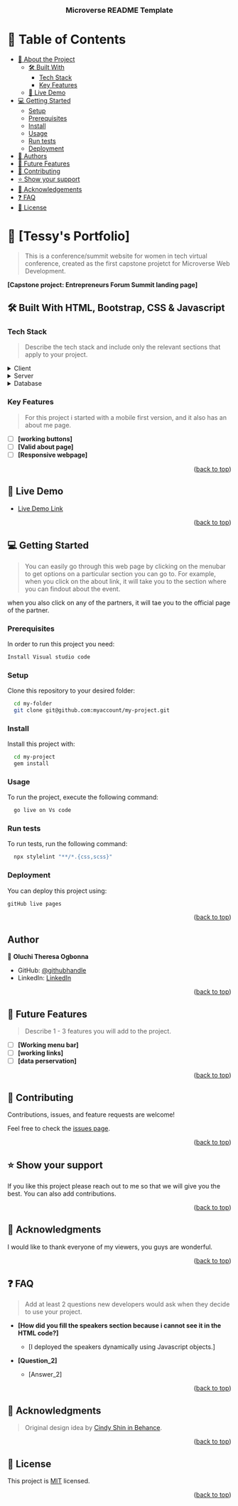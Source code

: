<a name="readme-top"></a>


<div align="center">

  <br/>

  <h3><b>Microverse README Template</b></h3>

</div>

<!-- TABLE OF CONTENTS -->

# 📗 Table of Contents

- [📖 About the Project](#about-project)
  - [🛠 Built With](#built-with)
    - [Tech Stack](#tech-stack)
    - [Key Features](#key-features)
  - [🚀 Live Demo](#live-demo)
- [💻 Getting Started](#getting-started)
  - [Setup](#setup)
  - [Prerequisites](#prerequisites)
  - [Install](#install)
  - [Usage](#usage)
  - [Run tests](#run-tests)
  - [Deployment](#triangular_flag_on_post-deployment)
- [👥 Authors](#authors)
- [🔭 Future Features](#future-features)
- [🤝 Contributing](#contributing)
- [⭐️ Show your support](#support)
- [🙏 Acknowledgements](#acknowledgements)
- [❓ FAQ](#faq)
- [📝 License](#license)

<!-- PROJECT DESCRIPTION -->

# 📖 [Tessy's Portfolio] <a name="about-project"></a>

>This is a conference/summit website for women in tech virtual conference, created as the first capstone projetct for Microverse Web Development.

**[Capstone project: Entrepreneurs Forum Summit landing page]** 

## 🛠 Built With <a name="built-with">HTML, Bootstrap, CSS & Javascript</a>

### Tech Stack <a name="tech-stack"></a>

> Describe the tech stack and include only the relevant sections that apply to your project.

<details>
  <summary>Client</summary>
  <ul>
    <li><a href="https://reactjs.org/">React.js</a></li>
  </ul>
</details>

<details>
  <summary>Server</summary>
  <ul>
    <li><a href="https://expressjs.com/">Express.js</a></li>
  </ul>
</details>

<details>
<summary>Database</summary>
  <ul>
    <li><a href="https://www.postgresql.org/">PostgreSQL</a></li>
  </ul>
</details>

<!-- Features -->

### Key Features <a name="key-features"></a>

> For this project i started with a mobile first version, and it also has an about me page.

- [ ] **[working buttons]**
- [ ] **[Valid about page]**
- [ ] **[Responsive webpage]**

<p align="right">(<a href="#readme-top">back to top</a>)</p>

<!-- LIVE DEMO -->

## 🚀 Live Demo <a name="live-demo"></a>

> 

- [Live Demo Link](https://tessyrich.github.io/Capstone-Project-Main/)

<p align="right">(<a href="#readme-top">back to top</a>)</p>

<!-- GETTING STARTED -->

## 💻 Getting Started <a name="getting-started"></a>

> You can easily go through this web page by clicking on the menubar to get options on a particular section you can go to.
For example, when you click on the about link, it will take you to the section where you can findout about the event.

when you also click on any of the partners, it will tae you to the official page of the partner.

### Prerequisites

In order to run this project you need:



```sh
Install Visual studio code
```


### Setup

Clone this repository to your desired folder:


```sh
  cd my-folder
  git clone git@github.com:myaccount/my-project.git
```

### Install

Install this project with:


```sh
  cd my-project
  gem install
```

### Usage

To run the project, execute the following command:


```sh
  go live on Vs code
```

### Run tests

To run tests, run the following command:


```sh
  npx stylelint "**/*.{css,scss}"
```

### Deployment

You can deploy this project using:


```sh
gitHub live pages
```

<p align="right">(<a href="#readme-top">back to top</a>)</p>


## Author

👤 **Oluchi Theresa Ogbonna**

- GitHub: [@githubhandle](https://github.com/tessyrich)
- LinkedIn: [LinkedIn](https://www.linkedin.com/in/oluchi-theresa-55b512220)


<p align="right">(<a href="#readme-top">back to top</a>)</p>


## 🔭 Future Features <a name="future-features"></a>

> Describe 1 - 3 features you will add to the project.

- [ ] **[Working menu bar]**
- [ ] **[working links]**
- [ ] **[data perservation]**

<p align="right">(<a href="#readme-top">back to top</a>)</p>

<!-- CONTRIBUTING -->

## 🤝 Contributing <a name="contributing"></a>

Contributions, issues, and feature requests are welcome!

Feel free to check the [issues page](https://github.com/Tessyrich/Capstone-Project-Main/issues).

<p align="right">(<a href="#readme-top">back to top</a>)</p>

<!-- SUPPORT -->

## ⭐️ Show your support <a name="support"></a>

> 

If you like this project please reach out to me so that we will give you the best. You can also add contributions.

<p align="right">(<a href="#readme-top">back to top</a>)</p>

<!-- ACKNOWLEDGEMENTS -->

## 🙏 Acknowledgments <a name="acknowledgements"></a>

> 

I would like to thank everyone of my viewers, you guys are wonderful.

<p align="right">(<a href="#readme-top">back to top</a>)</p>

<!-- FAQ (optional) -->

## ❓ FAQ <a name="faq"></a>

> Add at least 2 questions new developers would ask when they decide to use your project.

- **[How did you fill the speakers section because i cannot see it in the HTML code?]**

  - [I deployed the speakers dynamically using Javascript objects.]

- **[Question_2]**

  - [Answer_2]

<p align="right">(<a href="#readme-top">back to top</a>)</p>

## 🙏 Acknowledgments <a name="acknowledgements"></a>

> Original design idea by [Cindy Shin in Behance](https://www.behance.net/adagio07).

<p align="right">(<a href="#readme-top">back to top</a>)</p>

<!-- LICENSE -->

## 📝 License <a name="license"></a>

This project is [MIT](./LICENSE.txt) licensed.


<p align="right">(<a href="#readme-top">back to top</a>)</p>